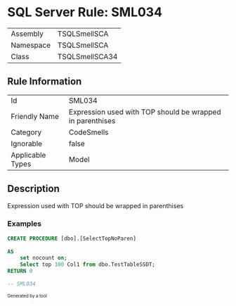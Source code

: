 ﻿# SQL Server Rule: SML034
  
|    |    |
|----|----|
| Assembly | TSQLSmellSCA |
| Namespace | TSQLSmellSCA |
| Class | TSQLSmellSCA34 |
  
## Rule Information
  
|    |    |
|----|----|
| Id | SML034 |
| Friendly Name | Expression used with TOP should be wrapped in parenthises |
| Category | CodeSmells |
| Ignorable | false |
| Applicable Types | Model  |
  
## Description
  
Expression used with TOP should be wrapped in parenthises
  
### Examples
  
```sql
CREATE PROCEDURE [dbo].[SelectTopNoParen]
	
AS
	set nocount on;
	Select top 100 Col1 from dbo.TestTableSSDT;
RETURN 0

-- SML034
```
  
<sub><sup>Generated by a tool</sup></sub>

